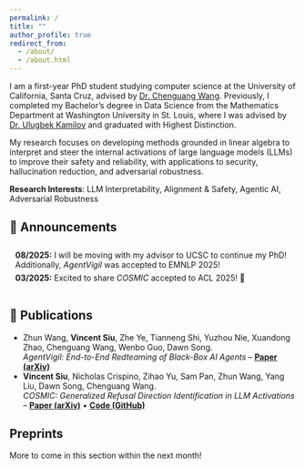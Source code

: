 ```yaml
---
permalink: /
title: ""
author_profile: true
redirect_from: 
  - /about/
  - /about.html
---
```


I am a first-year PhD student studying computer science at the University of California, Santa Cruz, advised by <a href="https://cgraywang.github.io/">Dr. Chenguang Wang</a>. Previously, I completed my Bachelor’s degree in Data Science from the Mathematics Department at Washington University in St. Louis, where I was advised by <a href="https://ukmlv.github.io/">Dr. Ulugbek Kamilov</a> and graduated with Highest Distinction.   

My research focuses on developing methods grounded in linear algebra to interpret and steer the internal activations of large language models (LLMs) to improve their safety and reliability, with applications to security, hallucination reduction, and adversarial robustness. 

**Research Interests**: LLM Interpretability, Alignment & Safety, Agentic AI, Adversarial Robustness


## 📢 Announcements

<div class="announcements">
  <ul>
    <li><strong>08/2025:</strong> I will be moving with my advisor to UCSC to continue my PhD! Additionally, <i>AgentVigil</i> was accepted to EMNLP 2025!</li>
    <li><strong>03/2025:</strong> Excited to share <i>COSMIC</i> accepted to ACL 2025! 🎉</li>
  </ul>
</div>

<style>
.announcements ul {
  list-style-type: none;
  padding-left: 0;
  margin: 0;
}
.announcements li {
  margin-bottom: 6px;
}
.announcements {
  max-height: 150px;   /* Adjust height limit before scrolling */
  overflow-y: auto;
  padding: 10px;
  border-radius: 8px;
  background: transparent;  /* transparent for light/dark theme */
  border: none;             /* remove hard-coded border */
}
</style>

## 📄 Publications

<ul>
  <li>
    Zhun Wang, <strong>Vincent Siu</strong>, Zhe Ye, Tianneng Shi, Yuzhou Nie, Xuandong Zhao, Chenguang Wang, Wenbo Guo, Dawn Song. <br/>
    <em>AgentVigil: End-to-End Redteaming of Black-Box AI Agents</em>
    – <a href="https://arxiv.org/abs/2505.05849"><strong>Paper (arXiv)</strong></a>
  </li>

  <li>
    <strong>Vincent Siu</strong>, Nicholas Crispino, Zihao Yu, Sam Pan, Zhun Wang, Yang Liu, Dawn Song, Chenguang Wang. <br/>
    <em>COSMIC: Generalized Refusal Direction Identification in LLM Activations</em>  
    – <a href="https://arxiv.org/abs/2506.00085"><strong>Paper (arXiv)</strong></a> • 
      <a href="https://github.com/wang-research-lab/COSMIC"><strong>Code (GitHub)</strong></a>
  </li>
</ul>

## Preprints

More to come in this section within the next month!